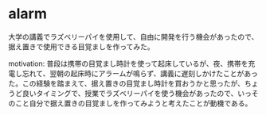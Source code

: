 # alarm

大学の講義でラズベリーパイを使用して、自由に開発を行う機会があったので、据え置きで使用できる目覚ましを作ってみた。

motivation: 普段は携帯の目覚まし時計を使って起床しているが、夜、携帯を充電し忘れて、翌朝の起床時にアラームが鳴らず、講義に遅刻しかけたことがあった。この経験を踏まえて、据え置きの目覚まし時計を買おうかと思ったが、ちょうど良いタイミングで、授業でラズベリーパイを使う機会があったので、いっそのこと自分で据え置きの目覚ましを作ってみようと考えたことが動機である。


